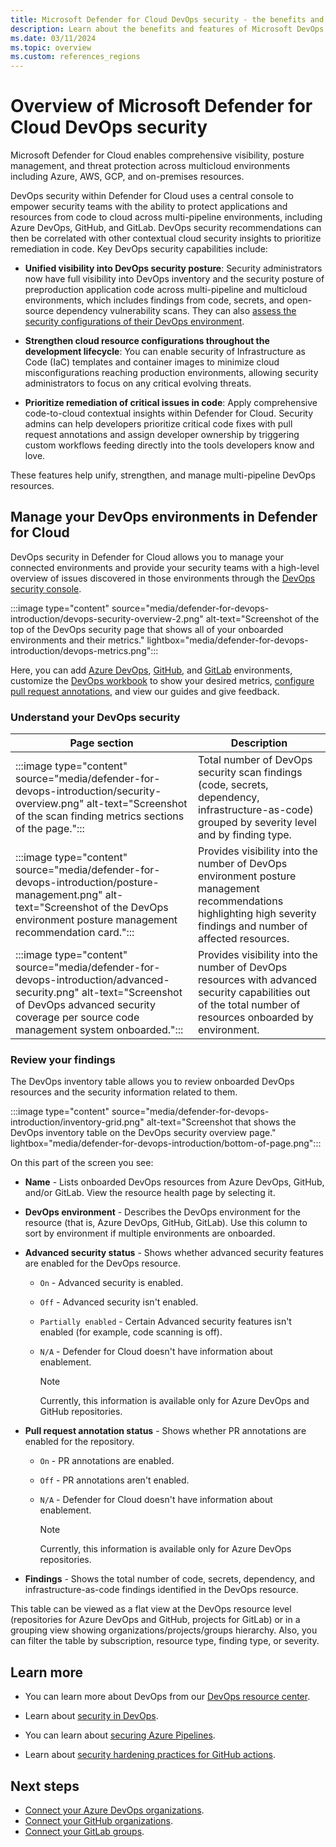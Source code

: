 ```yaml
---
title: Microsoft Defender for Cloud DevOps security - the benefits and features
description: Learn about the benefits and features of Microsoft DevOps security.
ms.date: 03/11/2024
ms.topic: overview
ms.custom: references_regions
---
```


# Overview of Microsoft Defender for Cloud DevOps security

Microsoft Defender for Cloud enables comprehensive visibility, posture management, and threat protection across multicloud environments including Azure, AWS, GCP, and on-premises resources.

DevOps security within Defender for Cloud uses a central console to empower security teams with the ability to protect applications and resources from code to cloud across multi-pipeline environments, including Azure DevOps, GitHub, and GitLab. DevOps security recommendations can then be correlated with other contextual cloud security insights to prioritize remediation in code. Key DevOps security capabilities include:

- **Unified visibility into DevOps security posture**: Security administrators now have full visibility into DevOps inventory and the security posture of preproduction application code across multi-pipeline and multicloud environments, which includes findings from code, secrets, and open-source dependency vulnerability scans. They can also [assess the security configurations of their DevOps environment](concept-devops-posture-management-overview.md).

- **Strengthen cloud resource configurations throughout the development lifecycle**: You can enable security of Infrastructure as Code (IaC) templates and container images to minimize cloud misconfigurations reaching production environments, allowing security administrators to focus on any critical evolving threats.

- **Prioritize remediation of critical issues in code**: Apply comprehensive code-to-cloud contextual insights within Defender for Cloud. Security admins can help developers prioritize critical code fixes with pull request annotations and assign developer ownership by triggering custom workflows feeding directly into the tools developers know and love.

These features help unify, strengthen, and manage multi-pipeline DevOps resources.

## Manage your DevOps environments in Defender for Cloud

DevOps security in Defender for Cloud allows you to manage your connected environments and provide your security teams with a high-level overview of issues discovered in those environments through the [DevOps security console](https://portal.azure.com/#view/Microsoft_Azure_Security/SecurityMenuBlade/~/DevOpsSecurity).

:::image type="content" source="media/defender-for-devops-introduction/devops-security-overview-2.png" alt-text="Screenshot of the top of the DevOps security page that shows all of your onboarded environments and their metrics." lightbox="media/defender-for-devops-introduction/devops-metrics.png":::

Here, you can add [Azure DevOps](quickstart-onboard-devops.md), [GitHub](quickstart-onboard-github.md), and [GitLab](quickstart-onboard-gitlab.md) environments, customize the [DevOps workbook](custom-dashboards-azure-workbooks.md#use-the-devops-security-workbook) to show your desired metrics, [configure pull request annotations](enable-pull-request-annotations.md), and view our guides and give feedback.

### Understand your DevOps security

|Page section| Description |
|--|--|
| :::image type="content" source="media/defender-for-devops-introduction/security-overview.png" alt-text="Screenshot of the scan finding metrics sections of the page."::: | Total number of DevOps security scan findings (code, secrets, dependency, infrastructure-as-code) grouped by severity level and by finding type. |
| :::image type="content" source="media/defender-for-devops-introduction/posture-management.png" alt-text="Screenshot of the DevOps environment posture management recommendation card."::: | Provides visibility into the number of DevOps environment posture management recommendations highlighting high severity findings and number of affected resources. |
| :::image type="content" source="media/defender-for-devops-introduction/advanced-security.png" alt-text="Screenshot of DevOps advanced security coverage per source code management system onboarded."::: | Provides visibility into the number of DevOps resources with advanced security capabilities out of the total number of resources onboarded by environment. |

### Review your findings

The DevOps inventory table allows you to review onboarded DevOps resources and the security information related to them.

:::image type="content" source="media/defender-for-devops-introduction/inventory-grid.png" alt-text="Screenshot that shows the DevOps inventory table on the DevOps security overview page." lightbox="media/defender-for-devops-introduction/bottom-of-page.png":::

On this part of the screen you see:

- **Name** - Lists onboarded DevOps resources from Azure DevOps, GitHub, and/or GitLab. View the resource health page by selecting it.

- **DevOps environment** - Describes the DevOps environment for the resource (that is, Azure DevOps, GitHub, GitLab).  Use this column to sort by environment if multiple environments are onboarded.

- **Advanced security status** -  Shows whether advanced security features are enabled for the DevOps resource.
  - `On` - Advanced security is enabled.
  - `Off` - Advanced security isn't enabled.
  - `Partially enabled` - Certain Advanced security features isn't enabled (for example, code scanning is off).
  - `N/A` - Defender for Cloud doesn't have information about enablement.

    > [!NOTE]
    > Currently, this information is available only for Azure DevOps and GitHub repositories.

- **Pull request annotation status** -  Shows whether PR annotations are enabled for the repository.
  - `On` - PR annotations are enabled.
  - `Off` - PR annotations aren't enabled.
  - `N/A` - Defender for Cloud doesn't have information about enablement.

    > [!NOTE]
    > Currently, this information is available only for Azure DevOps repositories.

- **Findings** - Shows the total number of code, secrets, dependency, and infrastructure-as-code findings identified in the DevOps resource.

This table can be viewed as a flat view at the DevOps resource level (repositories for Azure DevOps and GitHub, projects for GitLab) or in a grouping view showing organizations/projects/groups hierarchy. Also, you can filter the table by subscription, resource type, finding type, or severity.

## Learn more

- You can learn more about DevOps from our [DevOps resource center](/devops/).

- Learn about [security in DevOps](/devops/operate/security-in-devops).

- You can learn about [securing Azure Pipelines](/azure/devops/pipelines/security/overview).

- Learn about [security hardening practices for GitHub actions](https://docs.github.com/actions/security-guides/security-hardening-for-github-actions).

## Next steps

- [Connect your Azure DevOps organizations](quickstart-onboard-devops.md).
- [Connect your GitHub organizations](quickstart-onboard-github.md).
- [Connect your GitLab groups](quickstart-onboard-gitlab.md).

